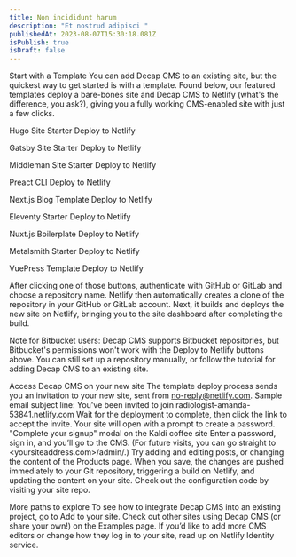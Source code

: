 ```yaml
---
title: Non incididunt harum
description: "Et nostrud adipisci "
publishedAt: 2023-08-07T15:30:18.081Z
isPublish: true
isDraft: false
---
```

Start with a Template
You can add Decap CMS to an existing site, but the quickest way to get started is with a template. Found below, our featured templates deploy a bare-bones site and Decap CMS to Netlify (what's the difference, you ask?), giving you a fully working CMS-enabled site with just a few clicks.


Hugo Site Starter
Deploy to Netlify


Gatsby Site Starter
Deploy to Netlify


Middleman Site Starter
Deploy to Netlify


Preact CLI
Deploy to Netlify


Next.js Blog Template
Deploy to Netlify


Eleventy Starter
Deploy to Netlify


Nuxt.js Boilerplate
Deploy to Netlify


Metalsmith Starter
Deploy to Netlify


VuePress Template
Deploy to Netlify

After clicking one of those buttons, authenticate with GitHub or GitLab and choose a repository name. Netlify then automatically creates a clone of the repository in your GitHub or GitLab account. Next, it builds and deploys the new site on Netlify, bringing you to the site dashboard after completing the build.

Note for Bitbucket users: Decap CMS supports Bitbucket repositories, but Bitbucket's permissions won't work with the Deploy to Netlify buttons above. You can still set up a repository manually, or follow the tutorial for adding Decap CMS to an existing site.

Access Decap CMS on your new site
The template deploy process sends you an invitation to your new site, sent from no-reply@netlify.com. Sample email subject line: You've been invited to join radiologist-amanda-53841.netlify.com
Wait for the deployment to complete, then click the link to accept the invite. Your site will open with a prompt to create a password. "Complete your signup" modal on the Kaldi coffee site
Enter a password, sign in, and you’ll go to the CMS. (For future visits, you can go straight to <yoursiteaddress.com>/admin/.)
Try adding and editing posts, or changing the content of the Products page. When you save, the changes are pushed immediately to your Git repository, triggering a build on Netlify, and updating the content on your site. Check out the configuration code by visiting your site repo.

More paths to explore
To see how to integrate Decap CMS into an existing project, go to Add to your site.
Check out other sites using Decap CMS (or share your own!) on the Examples page.
If you’d like to add more CMS editors or change how they log in to your site, read up on Netlify Identity service.
